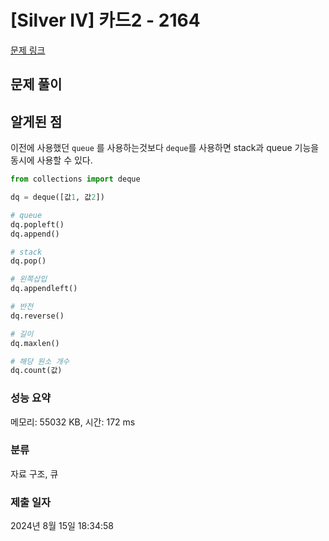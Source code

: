 # [Silver IV] 카드2 - 2164 

[문제 링크](https://www.acmicpc.net/problem/2164) 

## 문제 풀이


## 알게된 점
이전에 사용했던 `queue` 를 사용하는것보다 `deque`를 사용하면 stack과 queue 기능을 동시에 사용할 수 있다.

``` python
from collections import deque

dq = deque([값1, 값2])

# queue
dq.popleft() 
dq.append() 

# stack
dq.pop()

# 왼쪽삽입
dq.appendleft()

# 반전
dq.reverse()

# 길이
dq.maxlen()

# 해당 원소 개수
dq.count(값)
```




### 성능 요약

메모리: 55032 KB, 시간: 172 ms

### 분류

자료 구조, 큐

### 제출 일자

2024년 8월 15일 18:34:58


